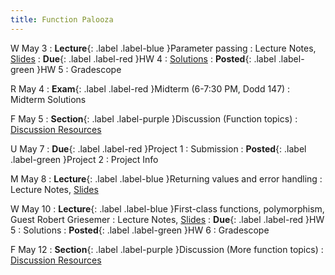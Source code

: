 ```yaml
---
title: Function Palooza
---
```


W May 3
: **Lecture**{: .label .label-blue }Parameter passing
  : Lecture Notes, [Slides](https://docs.google.com/presentation/d/16Y211kZL9e9b3rYCm5Ikzf45yH1Zs7yc/edit?usp=sharing&ouid=101757866260235503028&rtpof=true&sd=true)
: **Due**{: .label .label-red }HW 4
  : [Solutions](https://drive.google.com/file/d/1WtRgGw6iC8gyKCR5VQ-iJsAGLhtvYiE5/view?usp=share_link)
: **Posted**{: .label .label-green }HW 5
  : Gradescope

R May 4
: **Exam**{: .label .label-red }Midterm (6-7:30 PM, Dodd 147)
  : Midterm Solutions

F May 5
: **Section**{: .label .label-purple }Discussion (Function topics)
  : [Discussion Resources](https://drive.google.com/drive/folders/1TBOqhuq2-JFEcW0KNkbnC6UXtpGUsATe)

U May 7
: **Due**{: .label .label-red }Project 1
  : Submission
: **Posted**{: .label .label-green }Project 2
  : Project Info

M May 8
: **Lecture**{: .label .label-blue }Returning values and error handling
  : Lecture Notes, [Slides](https://docs.google.com/presentation/d/16Y211kZL9e9b3rYCm5Ikzf45yH1Zs7yc/edit?usp=sharing&ouid=101757866260235503028&rtpof=true&sd=true)

W May 10
: **Lecture**{: .label .label-blue }First-class functions, polymorphism, Guest Robert Griesemer
  : Lecture Notes, [Slides](https://docs.google.com/presentation/d/16Y211kZL9e9b3rYCm5Ikzf45yH1Zs7yc/edit?usp=sharing&ouid=101757866260235503028&rtpof=true&sd=true)
: **Due**{: .label .label-red }HW 5
  : Solutions
: **Posted**{: .label .label-green }HW 6
  : Gradescope

F May 12
: **Section**{: .label .label-purple }Discussion (More function topics)
  : [Discussion Resources](https://drive.google.com/drive/folders/1TBOqhuq2-JFEcW0KNkbnC6UXtpGUsATe)
